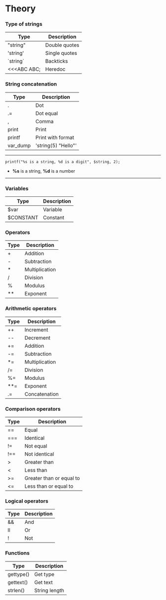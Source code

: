 # Theory

### Type of strings
| Type        | Description   |
|-------------|---------------|
| "string"    | Double quotes |
| 'string'    | Single quotes |
| \`string\`  | Backticks     |
| <<<ABC ABC; | Heredoc       |

### String concatenation
| Type        | Description         |
|-------------|---------------------|
| .           | Dot                 |
| .=          | Dot equal           |
| ,           | Comma               |
| print       | Print               |
| printf      | Print with format   |
| var_dump    | 'string(5) "Hello"' |
* * * *
`printf("%s is a string, %d is a digit", $string, 2);`
* **%s** is a string, **%d** is a number

* * * *

### Variables
| Type        | Description   |
|-------------|---------------|
| $var        | Variable      |
| $CONSTANT   | Constant      |

### Operators
| Type        | Description    |
|-------------|----------------|
| +           | Addition       |
| -           | Subtraction    |
| *           | Multiplication |
| /           | Division       |
| %           | Modulus        |
| **          | Exponent       |

### Arithmetic operators
| Type        | Description    |
|-------------|----------------|
| ++          | Increment      |
| --          | Decrement      |
| +=          | Addition       |
| -=          | Subtraction    |
| *=          | Multiplication |
| /=          | Division       |
| %=          | Modulus        |
| **=         | Exponent       |
| .=          | Concatenation  |

### Comparison operators
| Type        | Description              |
|-------------|--------------------------|
| ==          | Equal                    |
| ===         | Identical                |
| !=          |  Not equal               |
| !==         | Not identical            |
| >           | Greater than             |
| <           | Less than                |
| >=          | Greater than or equal to |
| <=          | Less than or equal to    |

### Logical operators
| Type | Description |
|------|-------------|
| &&   | And         |
| II   | Or          |
| !    | Not         |


### Functions
| Type        | Description   |
|-------------|---------------|
| gettype()   | Get type      |
| gettext()   | Get text      |
| strlen()    | String length |